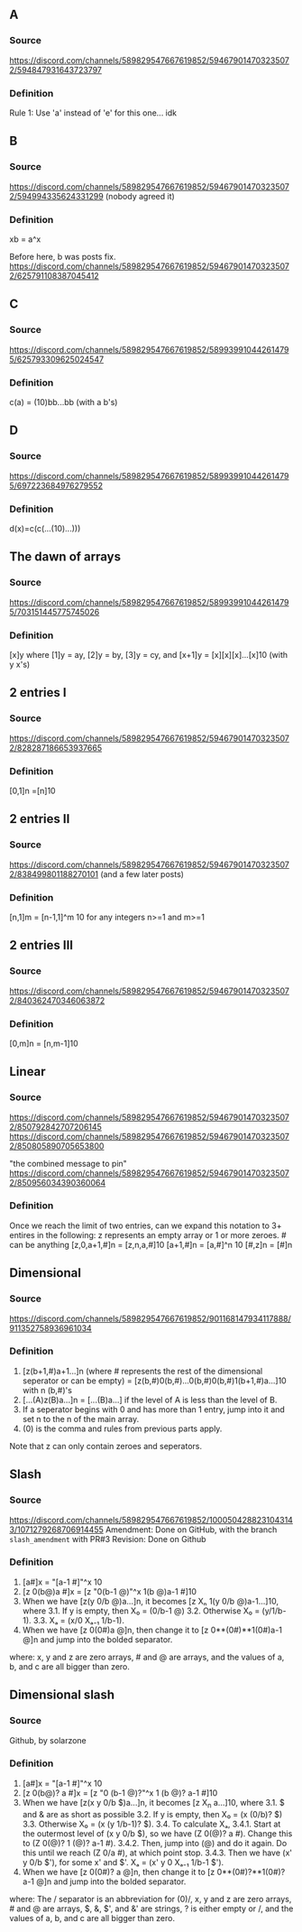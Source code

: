 ## A
### Source
https://discord.com/channels/589829547667619852/594679014703235072/594847931643723797
### Definition
Rule 1: Use 'a' instead of 'e' for this one... idk

## B
### Source
https://discord.com/channels/589829547667619852/594679014703235072/594994335624331299
(nobody agreed it)
### Definition
xb = a^x

Before here, b was posts fix.
https://discord.com/channels/589829547667619852/594679014703235072/625791108387045412

## C
### Source
https://discord.com/channels/589829547667619852/589939910442614795/625793309625024547
### Definition
c(a) = (10)bb...bb (with a b's)

## D
### Source
https://discord.com/channels/589829547667619852/589939910442614795/697223684976279552
### Definition
d(x)=c(c(...(10)...)))

## The dawn of arrays
### Source
https://discord.com/channels/589829547667619852/589939910442614795/703151445775745026
### Definition
[x]y where [1]y = ay, [2]y = by, [3]y = cy, and [x+1]y = [x][x][x]...[x]10 (with y x's)

## 2 entries I
### Source
https://discord.com/channels/589829547667619852/594679014703235072/828287186653937665
### Definition
[0,1]n =[n]10

## 2 entries II
### Source
https://discord.com/channels/589829547667619852/594679014703235072/838499801188270101
(and a few later posts)
### Definition
[n,1]m = [n-1,1]^m 10 for any integers n>=1 and m>=1

## 2 entries III
### Source
https://discord.com/channels/589829547667619852/594679014703235072/840362470346063872

### Definition
[0,m]n = [n,m-1]10

## Linear
### Source
https://discord.com/channels/589829547667619852/594679014703235072/850792842707206145
https://discord.com/channels/589829547667619852/594679014703235072/850805890705653800

"the combined message to pin"
https://discord.com/channels/589829547667619852/594679014703235072/850956034390360064

### Definition
Once we reach the limit of two entries, can we expand this notation to 3+ entires in the following:
z represents an empty array or 1 or more zeroes.
\# can be anything
[z,0,a+1,#]n = [z,n,a,#]10
[a+1,#]n = [a,#]^n 10
[#,z]n = [#]n

## Dimensional
### Source
https://discord.com/channels/589829547667619852/901168147934117888/911352758936961034

### Definition
1. [z(b+1,#)a+1...]n (where # represents the rest of the dimensional seperator or can be empty) = [z(b,#)0(b,#)...0(b,#)0(b,#)1(b+1,#)a...]10 with n (b,#)'s
2. [...(A)z(B)a...]n = [...(B)a...] if the level of A is less than the level of B.
3. If a seperator begins with 0 and has more than 1 entry, jump into it and set n to the n of the main array.
4. (0) is the comma and rules from previous parts apply.

Note that z can only contain zeroes and seperators. 

## Slash
### Source
https://discord.com/channels/589829547667619852/1000504288231043143/1071279268706914455
Amendment: Done on GitHub, with the branch `slash_amendment` with PR#3
Revision: Done on Github

### Definition

1. [a#]x = "[a-1 #]"^x 10
2. [z 0(b@)a #]x = [z "0(b-1 @)"^x 1(b @)a-1 #]10
3. When we have [z(y 0/b @)a...]n, it becomes [z Xₙ 1(y 0/b @)a-1...]10, where
   3.1. If y is empty, then X₀ = (0/b-1 @)
   3.2. Otherwise X₀ = (y/1/b-1).
   3.3. Xₐ = (x/0 Xₐ₋₁ 1/b-1).
4. When we have [z 0(0#)a @]n, then change it to [z 0**(0#)**1(0#)a-1 @]n and jump into the bolded separator.

where:
x, y and z are zero arrays, # and @ are arrays, and
the values of a, b, and c are all bigger than zero.


## Dimensional slash
### Source
Github, by solarzone

### Definition

1. [a#]x = "[a-1 #]"^x 10
2. [z 0(b@)? a #]x = [z "0 (b-1 @)?"^x 1 (b @)? a-1 #]10
3. When we have [z(x y 0/b \$)a...]n, it becomes [z X<sub>n</sub> a...]10, where
   3.1. $ and & are as short as possible
   3.2. If y is empty, then X₀ = (x (0/b)? \$)
   3.3. Otherwise X₀ = (x (y 1/b-1)? \$).
   3.4. To calculate Xₐ,
      3.4.1. Start at the outermost level of (x y 0/b \$), so we have (Z 0(@)? a #). Change this to (Z 0(@)? 1 (@)? a-1 #).
      3.4.2. Then, jump into (@) and do it again. Do this until we reach (Z 0/a #), at which point stop.
      3.4.3. Then we have (x' y 0/b $\'), for some x' and \$'. Xₐ = (x' y 0 Xₐ₋₁ 1/b-1 \$').
4. When we have [z 0(0#)? a @]n, then change it to [z 0**(0#)?**1(0#)? a-1 @]n and jump into the bolded separator.

where:
The / separator is an abbreviation for (0)/,
x, y and z are zero arrays, # and @ are arrays, \$, &, \$', and &' are strings,
? is either empty or /, and the values of a, b, and c are all bigger than zero.
```
